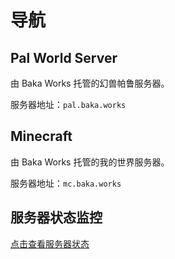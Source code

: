 # 导航

## Pal World Server

由 Baka Works 托管的幻兽帕鲁服务器。

服务器地址：`pal.baka.works`

## Minecraft

由 Baka Works 托管的我的世界服务器。

服务器地址：`mc.baka.works`

## 服务器状态监控

[点击查看服务器状态](https://status.yuzhes.com)